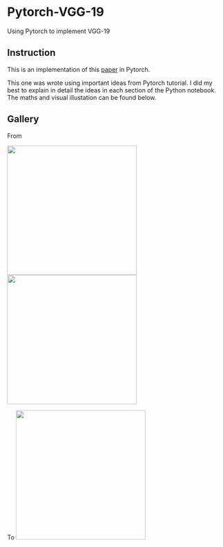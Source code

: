 # Pytorch-VGG-19
Using Pytorch to implement VGG-19

## Instruction
This is an implementation of this [paper](https://www.cv-foundation.org/openaccess/content_cvpr_2016/papers/Gatys_Image_Style_Transfer_CVPR_2016_paper.pdf) in Pytorch. 

This one was wrote using important ideas from Pytorch tutorial. I did my best to explain in detail the ideas in each section of the Python notebook. The maths and visual illustation can be found below.

## Gallery
From

<img src="../master/picture/ava.png" width="300"> <img src="../master/picture/style.png" width="300"> 

To
<img src="../master/picture/ava_after.png" width="300">
